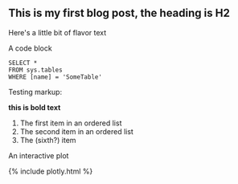## This is my first blog post, the heading is H2

Here's a little bit of flavor text

A code block
 ```tsql
 SELECT *
 FROM sys.tables
 WHERE [name] = 'SomeTable'
 ```
 
Testing markup:

**this is bold text**

1. The first item in an ordered list
2. The second item in an ordered list
6. The (sixth?) item

 An interactive plot

{% include plotly.html %}

<script>
var theCanvas = document.getElementBy
</script>